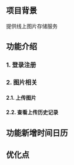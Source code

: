 ## 项目背景
提供线上图片存储服务

## 功能介绍
### 1. 登录注册

### 2. 图片相关
#### 2.1. 上传图片
#### 2.2. 查看上传历史记录


## 功能新增时间日历

## 优化点


